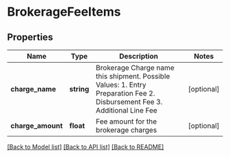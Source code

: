 # BrokerageFeeItems

## Properties
Name | Type | Description | Notes
------------ | ------------- | ------------- | -------------
**charge_name** | **string** | Brokerage Charge name this shipment. Possible Values: 1. Entry Preparation Fee 2. Disbursement Fee 3. Additional Line Fee | [optional] 
**charge_amount** | **float** | Fee amount for the brokerage charges | [optional] 

[[Back to Model list]](../../README.md#documentation-for-models) [[Back to API list]](../../README.md#documentation-for-api-endpoints) [[Back to README]](../../README.md)

